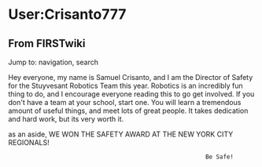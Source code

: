 # User:Crisanto777

## From FIRSTwiki

Jump to: navigation, search

Hey everyone, my name is Samuel Crisanto, and I am the Director of Safety for the Stuyvesant Robotics Team this year. Robotics is an incredibly fun thing to do, and I encourage everyone reading this to go get involved. If you don't have a team at your school, start one. You will learn a tremendous amount of useful things, and meet lots of great people. It takes dedication and hard work, but its very worth it.

as an aside, WE WON THE SAFETY AWARD AT THE NEW YORK CITY REGIONALS!

```
                                                        Be Safe!
```
